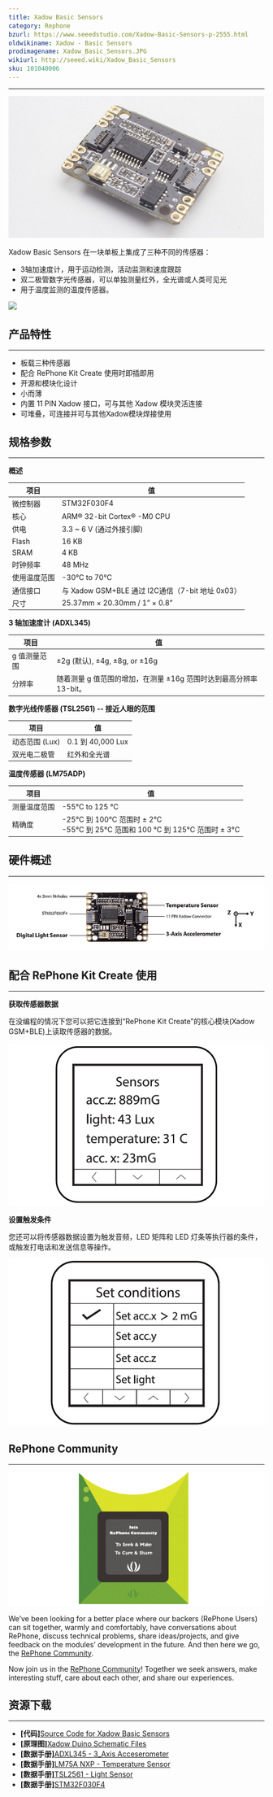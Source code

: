 ```yaml
---
title: Xadow Basic Sensors
category: Rephone
bzurl: https://www.seeedstudio.com/Xadow-Basic-Sensors-p-2555.html
oldwikiname: Xadow - Basic Sensors
prodimagename: Xadow_Basic_Sensors.JPG
wikiurl: http://seeed.wiki/Xadow_Basic_Sensors
sku: 101040006
---
```


---
![](https://github.com/SeeedDocument/Xadow_Basic_Sensors/raw/master/images/Xadow_Basic_Sensors.JPG)

Xadow Basic Sensors 在一块单板上集成了三种不同的传感器：
- 3轴加速度计，用于运动检测，活动监测和速度跟踪
- 双二极管数字光传感器，可以单独测量红外，全光谱或人类可见光
- 用于温度监测的温度传感器。

[![](https://github.com/SeeedDocument/wiki_chinese/raw/master/docs/images/click_to_buy.PNG)](https://item.taobao.com/item.htm?spm=a1z38n.10677092.0.0.1b204534n0gGsT&id=534578911525)

## 产品特性
---
- 板载三种传感器
- 配合 RePhone Kit Create 使用时即插即用
- 开源和模块化设计
- 小而薄
- 内置 11 PIN Xadow 接口，可与其他 Xadow 模块灵活连接
- 可堆叠，可连接并可与其他Xadow模块焊接使用

## 规格参数
---
**概述**

|项目|值|
|---|---|
|微控制器	|STM32F030F4
|核心|	ARM® 32-bit Cortex® -M0 CPU
|供电|	3.3 ~ 6 V (通过外接引脚)
|Flash	|16 KB
|SRAM|	4 KB
|时钟频率|	48 MHz
|使用温度范围|-30°C to 70°C
|通信接口|	与 Xadow GSM+BLE 通过 I2C通信（7-bit 地址 0x03）
|尺寸	|25.37mm × 20.30mm / 1” × 0.8”

**3 轴加速度计 (ADXL345)**

|项目|值|
|---|---|
|g 值测量范围|	±2g (默认), ±4g, ±8g, or ±16g
|分辨率|	随着测量 g 值范围的增加，在测量 ±16g 范围时达到最高分辨率 13-bit。

**数字光线传感器 (TSL2561) -- 接近人眼的范围**

|项目|值|
|---|---|
|动态范围 (Lux)|	0.1 到 40,000 Lux
|双光电二极管	|红外和全光谱

**温度传感器 (LM75ADP)**

|项目|值|
|---|---|
|测量温度范围|	-55°C to 125 °C
|精确度	|-25°C 到 100°C 范围时 ± 2°C <br>-55°C 到 25°C 范围和 100 °C 到 125°C 范围时 ± 3°C|

## 硬件概述
---
![](https://github.com/SeeedDocument/Xadow_Basic_Sensors/raw/master/images/Xadow_Basic_Sensors.png)

## 配合 RePhone Kit Create 使用
---
**获取传感器数据**

在没编程的情况下您可以把它连接到“RePhone Kit Create”的核心模块(Xadow GSM+BLE)上读取传感器的数据。

![](https://github.com/SeeedDocument/Xadow_Basic_Sensors/raw/master/images/Xadow_Basic_Sensors_Sensor_Value.png)

**设置触发条件**

您还可以将传感器数据设置为触发音频，LED 矩阵和 LED 灯条等执行器的条件，或触发打电话和发送信息等操作。

![](https://github.com/SeeedDocument/Xadow_Basic_Sensors/raw/master/images/Xadow_Basic_Sensors_Set_Sensor_Condition.png)

## RePhone Community
---
[![](https://github.com/SeeedDocument/Xadow_Basic_Sensors/raw/master/images/300px-RePhone_Community-2.png)](http://www.seeed.cc/discover.html?t=RePhone)

We’ve been looking for a better place where our backers (RePhone Users) can sit together, warmly and comfortably, have conversations about RePhone, discuss technical problems, share ideas/projects, and give feedback on the modules’ development in the future. And then here we go, the [RePhone Community](http://www.seeed.cc/discover.html?t=RePhone).

Now join us in the [RePhone Community](http://www.seeed.cc/discover.html?t=RePhone)! Together we seek answers, make interesting stuff, care about each other, and share our experiences.


## 资源下载
---

- **[代码]**[Source Code for Xadow Basic Sensors](https://github.com/WayenWeng/Xadow_Basic_Sensors/)
- **[原理图]**[Xadow Duino Schematic Files](https://github.com/SeeedDocument/Xadow_Basic_Sensors/raw/master/resources/202000745_PCBA%3BXadow%20Basic%20Sensors%20v1.0_schemic%20file.zip)
- **[数据手册]**[ADXL345 - 3_Axis Acceserometer](https://github.com/SeeedDocument/Xadow_Basic_Sensors/raw/master/res/ADXL345-3_Axis_Acceserometer.pdf)
- **[数据手册]**[LM75A NXP - Temperature Sensor](https://github.com/SeeedDocument/Xadow_Basic_Sensors/raw/master/res/LM75A_NXP-Temperature_Sensor_.pdf)
- **[数据手册]**[TSL2561 - Light Sensor](https://github.com/SeeedDocument/Xadow_Basic_Sensors/raw/master/res/TSL2561-Light_Sensor_.pdf)
- **[数据手册]**[STM32F030F4](https://github.com/SeeedDocument/Xadow_Basic_Sensors/raw/master/res/STM32F030F4.pdf)
